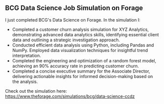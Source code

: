 ## BCG Data Science Job Simulation on Forage                                                                                                                    

I just completed BCG's Data Science on Forage. In the simulation I:

* Completed a customer churn analysis simulation for XYZ Analytics, demonstrating advanced data analytics skills, identifying essential client data and outlining a strategic investigation approach.
* Conducted efficient data analysis using Python, including Pandas and NumPy. Employed data visualization techniques for insightful trend interpretation.
* Completed the engineering and optimization of a random forest model, achieving an 90% accuracy rate in predicting customer churn.
* Completed a concise executive summary for the Associate Director, delivering actionable insights for informed decision-making based on the analysis.

Check out the simulation here: https://www.theforage.com/simulations/bcg/data-science-ccdz
